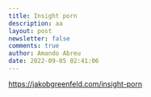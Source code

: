 ```yaml
---
title: Insight porn
description: aa
layout: post
newsletter: false
comments: true
author: Amando Abreu
date: 2022-09-05 02:41:06
---
```

https://jakobgreenfeld.com/insight-porn